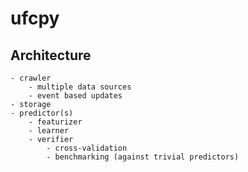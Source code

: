 # ufcpy

Architecture
------------
	- crawler
		- multiple data sources
		- event based updates 
	- storage
	- predictor(s)
		- featurizer
		- learner
		- verifier
			- cross-validation
			- benchmarking (against trivial predictors) 
